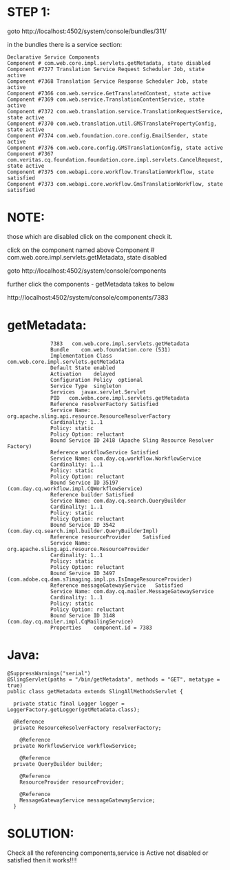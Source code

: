 STEP 1:
========

goto http://localhost:4502/system/console/bundles/311/

in the bundles there is a service section:


    Declarative Service Components	
    Component # com.web.core.impl.servlets.getMetadata, state disabled
    Component #7377 Translation Service Request Scheduler Job, state active
    Component #7368 Translation Service Response Scheduler Job, state active
    Component #7366 com.web.service.GetTranslatedContent, state active
    Component #7369 com.web.service.TranslationContentService, state active
    Component #7372 com.web.translation.service.TranslationRequestService, state active
    Component #7370 com.web.translation.util.GMSTranslatePropertyConfig, state active
    Component #7374 com.web.foundation.core.config.EmailSender, state active
    Component #7376 com.web.core.config.GMSTranslationConfig, state active
    Component #7367 com.veritas.cq.foundation.foundation.core.impl.servlets.CancelRequest, state active
    Component #7375 com.webapi.core.workflow.TranslationWorkflow, state satisfied
    Component #7373 com.webapi.core.workflow.GmsTranslationWorkflow, state satisfied

NOTE:
=====
those which are disabled click on the component check it.

click on the  component named above Component # com.web.core.impl.servlets.getMetadata, state disabled

goto http://localhost:4502/system/console/components

further click the components - getMetadata takes to below

http://localhost:4502/system/console/components/7383

getMetadata:
============
                  7383	 com.web.core.impl.servlets.getMetadata
                  Bundle	com.web.foundation.core (531)
                  Implementation Class	com.web.core.impl.servlets.getMetadata
                  Default State	enabled
                  Activation	delayed
                  Configuration Policy	optional
                  Service Type	singleton
                  Services	javax.servlet.Servlet
                  PID	com.webn.core.impl.servlets.getMetadata
                  Reference resolverFactory	Satisfied
                  Service Name: org.apache.sling.api.resource.ResourceResolverFactory
                  Cardinality: 1..1
                  Policy: static
                  Policy Option: reluctant
                  Bound Service ID 2418 (Apache Sling Resource Resolver Factory)
                  Reference workflowService	Satisfied
                  Service Name: com.day.cq.workflow.WorkflowService
                  Cardinality: 1..1
                  Policy: static
                  Policy Option: reluctant
                  Bound Service ID 35197 (com.day.cq.workflow.impl.CQWorkflowService)
                  Reference builder	Satisfied
                  Service Name: com.day.cq.search.QueryBuilder
                  Cardinality: 1..1
                  Policy: static
                  Policy Option: reluctant
                  Bound Service ID 3542 (com.day.cq.search.impl.builder.QueryBuilderImpl)
                  Reference resourceProvider	Satisfied
                  Service Name: org.apache.sling.api.resource.ResourceProvider
                  Cardinality: 1..1
                  Policy: static
                  Policy Option: reluctant
                  Bound Service ID 3497 (com.adobe.cq.dam.s7imaging.impl.ps.IsImageResourceProvider)
                  Reference messageGatewayService	Satisfied
                  Service Name: com.day.cq.mailer.MessageGatewayService
                  Cardinality: 1..1
                  Policy: static
                  Policy Option: reluctant
                  Bound Service ID 3148 (com.day.cq.mailer.impl.CqMailingService)
                  Properties	component.id = 7383

 
 Java:
 =====
 
 
    @SuppressWarnings("serial")
    @SlingServlet(paths = "/bin/getMetadata", methods = "GET", metatype = true)
    public class getMetadata extends SlingAllMethodsServlet {

      private static final Logger logger = LoggerFactory.getLogger(getMetadata.class);	 

      @Reference
      private ResourceResolverFactory resolverFactory;

        @Reference
      private WorkflowService workflowService;

        @Reference
      private QueryBuilder builder;

        @Reference
        ResourceProvider resourceProvider;

        @Reference 
        MessageGatewayService messageGatewayService;
      }
      
SOLUTION:
==========

Check all the referencing components,service is Active not disabled or satisfied then it works!!!!
